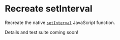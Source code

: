 # Recreate setInterval

Recreate the native [`setInterval`][mdn] JavaScript function.

Details and test suite coming soon!

[mdn]: https://developer.mozilla.org/en-US/docs/Web/API/WindowOrWorkerGlobalScope/setInterval
